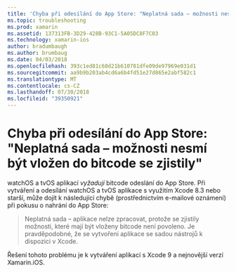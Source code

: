 ```yaml
---
title: 'Chyba při odesílání do App Store: "Neplatná sada – možnosti nesmí být vložen do bitcode se zjistily"'
ms.topic: troubleshooting
ms.prod: xamarin
ms.assetid: 137313FB-3D29-428B-93C1-5A05DC8F7C03
ms.technology: xamarin-ios
author: bradumbaugh
ms.author: brumbaug
ms.date: 04/03/2018
ms.openlocfilehash: 393c1ed81c68d21b610781dfe09de97969e031d1
ms.sourcegitcommit: aa9b9b203ab4cd6a6b4fd51e27d865e2abf582c1
ms.translationtype: MT
ms.contentlocale: cs-CZ
ms.lasthandoff: 07/30/2018
ms.locfileid: "39350921"
---
```

# <a name="error-when-submitting-to-app-store-invalid-bundle---options-not-allowed-to-be-embedded-in-bitcode-are-detected-in-the-submission"></a>Chyba při odesílání do App Store: "Neplatná sada – možnosti nesmí být vložen do bitcode se zjistily"

watchOS a tvOS aplikací _vyžadují_ bitcode odeslání do App Store. Při vytváření a odesílání watchOS a tvOS aplikace s využitím Xcode 8.3 nebo starší, může dojít k následující chybě (prostřednictvím e-mailové oznámení) při pokusu o nahrání do App Store:

>Neplatná sada – aplikace nelze zpracovat, protože se zjistily možnosti, které mají být vloženy bitcode není povoleno. Je pravděpodobné, že se vytvoření aplikace se sadou nástrojů k dispozici v Xcode.

Řešení tohoto problému je k vytváření aplikací s Xcode 9 a nejnovější verzí Xamarin.iOS.
